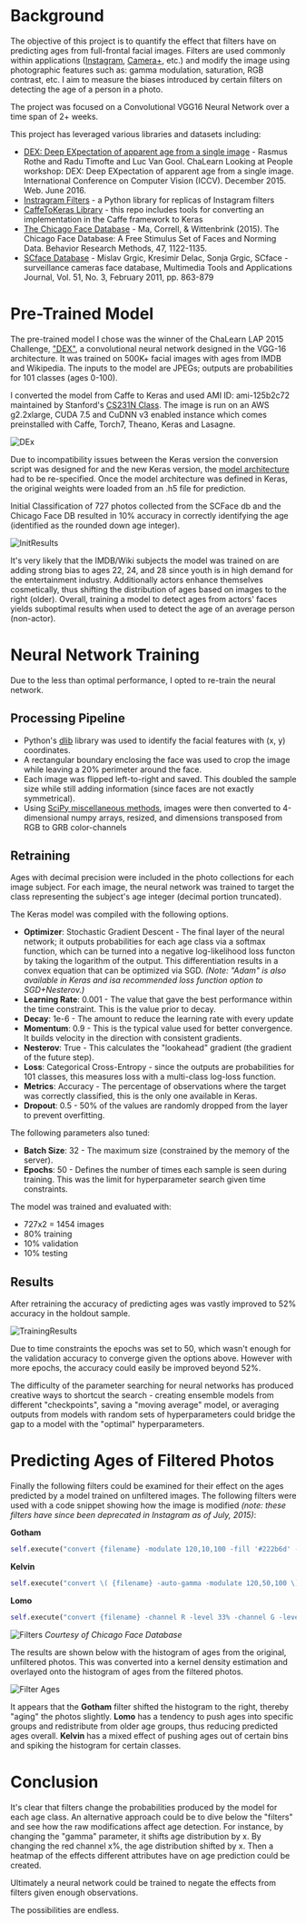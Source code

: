 # Background
The objective of this project is to quantify the effect that filters have on predicting ages from full-frontal facial images. Filters are used commonly within applications ([Instagram](https://www.instagram.com), [Camera+](http://campl.us/), etc.) and modify the image using photographic features such as: gamma modulation, saturation, RGB contrast, etc. I aim to measure the biases introduced by certain filters on detecting the age of a person in a photo.

The project was focused on a Convolutional VGG16 Neural Network over a time span of 2+ weeks.

This project has leveraged various libraries and datasets including: 
- [DEX: Deep EXpectation of apparent age from a single image](https://data.vision.ee.ethz.ch/cvl/rrothe/imdb-wiki/) - Rasmus Rothe and Radu Timofte and Luc Van Gool. ChaLearn Looking at People workshop: DEX: Deep EXpectation of apparent age from a single image. International Conference on Computer Vision (ICCV). December 2015. Web. June 2016.
- [Instragram Filters](https://github.com/acoomans/instagram-filters) - a Python library for replicas of Instagram filters
- [CaffeToKeras Library](https://github.com/MarcBS/keras) - this repo includes tools for converting an implementation in the Caffe framework to Keras
- [The Chicago Face Database](http://chicagofaces.org/) - Ma, Correll, & Wittenbrink (2015). The Chicago Face Database: A Free Stimulus Set of Faces and Norming Data. Behavior Research Methods, 47, 1122-1135.
- [SCface Database](http://www.scface.org/) - Mislav Grgic, Kresimir Delac, Sonja Grgic, SCface - surveillance cameras face database,
Multimedia Tools and Applications Journal, Vol. 51, No. 3, February 2011, pp. 863-879

# Pre-Trained Model
The pre-trained model I chose was the winner of the ChaLearn LAP 2015 Challenge, ["DEX"](https://data.vision.ee.ethz.ch/cvl/rrothe/imdb-wiki/), a convolutional neural network designed in the VGG-16 architecture. It was trained on 500K+ facial images with ages from IMDB and Wikipedia. The inputs to the model are JPEGs; outputs are probabilities for 101 classes (ages 0-100). 

I converted the model from Caffe to Keras and used AMI ID: ami-125b2c72 maintained by Stanford's [CS231N Class](http://cs231n.github.io/aws-tutorial/). The image is run on an AWS g2.2xlarge, CUDA 7.5 and CuDNN v3 enabled instance which comes preinstalled with Caffe, Torch7, Theano, Keras and Lasagne.

![DEx](/img/DEx_Img.png "DEx Architecture")

Due to incompatibility issues between the Keras version the conversion script was designed for and the new Keras version, the [model architecture](/LAP_Age/LAP_AgeModels.py) had to be re-specified. Once the model architecture was defined in Keras, the original weights were loaded from an .h5 file for prediction.

Initial Classification of 727 photos collected from the SCFace db and the Chicago Face DB resulted in 10% accuracy in correctly identifying the age (identified as the rounded down age integer).

![InitResults](/img/InitResults.png "Initial Results")

It's very likely that the IMDB/Wiki subjects the model was trained on are adding strong bias to ages 22, 24, and 28 since youth is in high demand for the entertainment industry. Additionally actors enhance themselves cosmetically, thus shifting the distribution of ages based on images to the right (older). Overall, training a model to detect ages from actors' faces yields suboptimal results when used to detect the age of an average person (non-actor).

# Neural Network Training
Due to the less than optimal performance, I opted to re-train the neural network.

## Processing Pipeline
- Python's [dlib](http://dlib.net/python/) library was used to identify the facial features with (x, y) coordinates.
- A rectangular boundary enclosing the face was used to crop the image while leaving a 20% perimeter around the face.
- Each image was flipped left-to-right and saved. This doubled the sample size while still adding information (since faces are not exactly symmetrical).
- Using [SciPy miscellaneous methods](http://docs.scipy.org/doc/scipy/reference/misc.html), images were then converted to 4-dimensional numpy arrays, resized, and dimensions transposed from RGB to GRB color-channels

## Retraining
Ages with decimal precision were included in the photo collections for each image subject. For each image, the neural network was trained to target the class representing the subject's age integer (decimal portion truncated). 

The Keras model was compiled with the following options. 
- **Optimizer**: Stochastic Gradient Descent - The final layer of the neural network; it outputs probabilities for each age class via a softmax function, which can be turned into a negative log-likelihood loss functon by taking the logarithm of the output. This differentiation results in a convex equation that can be optimized via SGD. *(Note: "Adam" is also available in Keras and isa recommended loss function option to SGD+Nesterov.)*
- **Learning Rate**: 0.001 -  The value that gave the best performance within the time constraint. This is the value prior to decay.
- **Decay**: 1e-6 - The amount to reduce the learning rate with every update
- **Momentum**: 0.9 - This is the typical value used for better convergence. It builds velocity in the direction with consistent gradients. 
- **Nesterov**: True - This calculates the "lookahead" gradient (the gradient of the future step).
- **Loss**: Categorical Cross-Entropy - since the outputs are probabilities for 101 classes, this measures loss with a multi-class log-loss function. 
- **Metrics**: Accuracy - The percentage of observations where the target was correctly classified, this is the only one available in Keras.
- **Dropout**: 0.5 - 50% of the values are randomly dropped from the layer to prevent overfitting.

The following parameters also tuned: 
- **Batch Size**: 32 - The maximum size (constrained by the memory of the server).
- **Epochs**: 50 - Defines the number of times each sample is seen during training. This was the limit for hyperparameter search given time constraints.

The model was trained and evaluated with:
- 727x2 = 1454 images
- 80% training
- 10% validation
- 10% testing

## Results
After retraining the accuracy of predicting ages was vastly improved to 52% accuracy in the holdout sample.

![TrainingResults](/img/TrainingResults.png "Training Results")

Due to time constraints the epochs was set to 50, which wasn't enough for the validation accuracy to converge given the options above. However with more epochs, the accuracy could easily be improved beyond 52%. 

The difficulty of the parameter searching for neural networks has produced creative ways to shortcut the search - creating ensemble models from different "checkpoints", saving a "moving average" model, or averaging outputs from models with random sets of hyperparameters could bridge the gap to a model with the "optimal" hyperparameters. 

# Predicting Ages of Filtered Photos
Finally the following filters could be examined for their effect on the ages predicted by a model trained on unfiltered images. The following filters were used with a code snippet showing how the image is modified *(note: these filters have since been deprecated in Instagram as of July, 2015)*:

**Gotham**
```python
self.execute("convert {filename} -modulate 120,10,100 -fill '#222b6d' -colorize 20 -gamma 0.5 -contrast -contrast {filename}")
```
**Kelvin**
```python
self.execute("convert \( {filename} -auto-gamma -modulate 120,50,100 \) \( -size {width}x{height} -fill 'rgba(255,153,0,0.5)' -draw 'rectangle 0,0 {width},{height}' \) -compose multiply {filename}");
```
**Lomo**
```python
self.execute("convert {filename} -channel R -level 33% -channel G -level 33% {filename}")
```
![Filters](/img/Filters.png "Filters")
*Courtesy of Chicago Face Database*

The results are shown below with the histogram of ages from the original, unfiltered photos. This was converted into a kernel density estimation and overlayed onto the histogram of ages from the filtered photos.

![Filter Ages](/img/FilterAges.png "FilterAges")

It appears that the **Gotham** filter shifted the histogram to the right, thereby "aging" the photos slightly. **Lomo** has a tendency to push ages into specific groups and redistribute from older age groups, thus reducing predicted ages overall. **Kelvin** has a mixed effect of pushing ages out of certain bins and spiking the histogram for certain classes. 

# Conclusion
It's clear that filters change the probabilities produced by the model for each age class. An alternative approach could be to dive below the "filters" and see how the raw modifications affect age detection. For instance, by changing the "gamma" parameter, it shifts age distribution by x. By changing the red channel x%, the age distribution shifted by x. Then a heatmap of the effects different attributes have on age prediction could be created.

Ultimately a neural network could be trained to negate the effects from filters given enough observations. 

The possibilities are endless.

